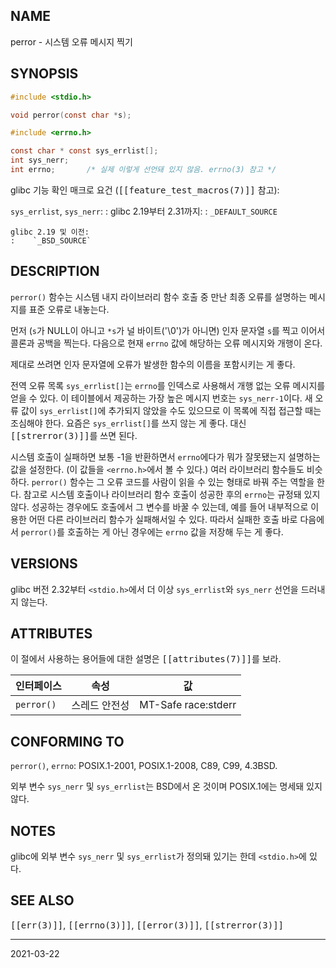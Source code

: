 ## NAME

perror - 시스템 오류 메시지 찍기

## SYNOPSIS

```c
#include <stdio.h>

void perror(const char *s);

#include <errno.h>

const char * const sys_errlist[];
int sys_nerr;
int errno;       /* 실제 이렇게 선언돼 있지 않음. errno(3) 참고 */
```

glibc 기능 확인 매크로 요건 (<tt>[[feature_test_macros(7)]]</tt> 참고):

`sys_errlist`, `sys_nerr`:
:   glibc 2.19부터 2.31까지:
    :   `_DEFAULT_SOURCE`

    glibc 2.19 및 이전:
    :    `_BSD_SOURCE`

## DESCRIPTION

`perror()` 함수는 시스템 내지 라이브러리 함수 호출 중 만난 최종 오류를 설명하는 메시지를 표준 오류로 내놓는다.

먼저 (`s`가 NULL이 아니고 `*s`가 널 바이트('\0')가 아니면) 인자 문자열 `s`를 찍고 이어서 콜론과 공백을 찍는다. 다음으로 현재 `errno` 값에 해당하는 오류 메시지와 개행이 온다.

제대로 쓰려면 인자 문자열에 오류가 발생한 함수의 이름을 포함시키는 게 좋다.

전역 오류 목록 `sys_errlist[]`는 `errno`를 인덱스로 사용해서 개행 없는 오류 메시지를 얻을 수 있다. 이 테이블에서 제공하는 가장 높은 메시지 번호는 `sys_nerr-1`이다. 새 오류 값이 `sys_errlist[]`에 추가되지 않았을 수도 있으므로 이 목록에 직접 접근할 때는 조심해야 한다. 요즘은 `sys_errlist[]`를 쓰지 않는 게 좋다. 대신 <tt>[[strerror(3)]]</tt>를 쓰면 된다.

시스템 호출이 실패하면 보통 -1을 반환하면서 `errno`에다가 뭐가 잘못됐는지 설명하는 값을 설정한다. (이 값들을 `<errno.h>`에서 볼 수 있다.) 여러 라이브러리 함수들도 비슷하다. `perror()` 함수는 그 오류 코드를 사람이 읽을 수 있는 형태로 바꿔 주는 역할을 한다. 참고로 시스템 호출이나 라이브러리 함수 호출이 성공한 후의 `errno`는 규정돼 있지 않다. 성공하는 경우에도 호출에서 그 변수를 바꿀 수 있는데, 예를 들어 내부적으로 이용한 어떤 다른 라이브러리 함수가 실패해서일 수 있다. 따라서 실패한 호출 바로 다음에서 `perror()`를 호출하는 게 아닌 경우에는 `errno` 값을 저장해 두는 게 좋다.

## VERSIONS

glibc 버전 2.32부터 `<stdio.h>`에서 더 이상 `sys_errlist`와 `sys_nerr` 선언을 드러내지 않는다.

## ATTRIBUTES

이 절에서 사용하는 용어들에 대한 설명은 <tt>[[attributes(7)]]</tt>를 보라.

| 인터페이스 | 속성 | 값 |
| --- | --- | --- |
| `perror()` | 스레드 안전성 | MT-Safe race:stderr |

## CONFORMING TO

`perror()`, `errno`: POSIX.1-2001, POSIX.1-2008, C89, C99, 4.3BSD.

외부 변수 `sys_nerr` 및 `sys_errlist`는 BSD에서 온 것이며 POSIX.1에는 명세돼 있지 않다.

## NOTES

glibc에 외부 변수 `sys_nerr` 및 `sys_errlist`가 정의돼 있기는 한데 `<stdio.h>`에 있다.

## SEE ALSO

<tt>[[err(3)]]</tt>, <tt>[[errno(3)]]</tt>, <tt>[[error(3)]]</tt>, <tt>[[strerror(3)]]</tt>

----

2021-03-22
